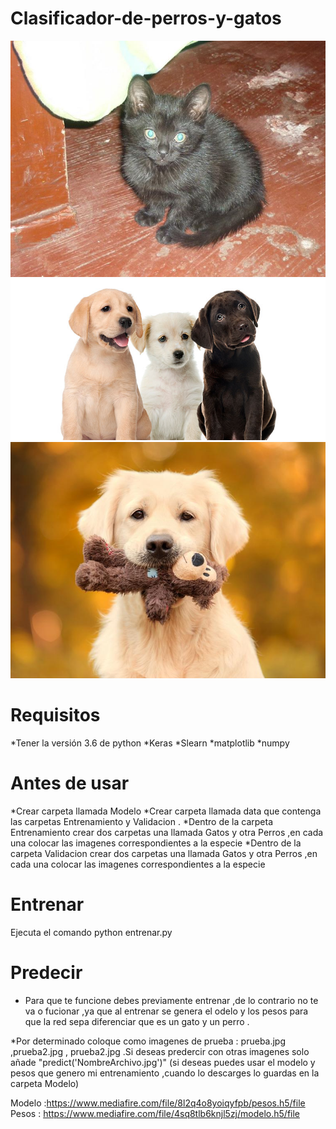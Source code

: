 # Clasificador-de-perros-y-gatos
![Prueba 1](prueba.jpg)
![Prueba 2](prueba2.jpg)
![Prueba 13](prueba3.jpg)


# Requisitos 

*Tener la versión 3.6 de python
*Keras
*Slearn
*matplotlib
*numpy

# Antes de usar
*Crear carpeta llamada Modelo
*Crear carpeta llamada data que contenga las carpetas Entrenamiento y Validacion .
*Dentro de la carpeta Entrenamiento crear dos carpetas una llamada Gatos y otra Perros ,en cada una colocar las imagenes correspondientes a la especie
*Dentro de la carpeta Validacion crear dos carpetas una llamada Gatos y otra Perros ,en cada una colocar las imagenes correspondientes a la especie

# Entrenar
Ejecuta el comando python entrenar.py 

# Predecir 
* Para que te funcione debes previamente entrenar ,de lo contrario no te va o fucionar ,ya que al entrenar se genera el  odelo y los pesos para que la red sepa diferenciar que es un gato y un perro .

*Por determinado coloque como imagenes de prueba : prueba.jpg ,prueba2.jpg , prueba2.jpg .Si deseas predercir con otras imagenes solo añade "predict('NombreArchivo.jpg')"
(si deseas puedes usar el modelo y pesos que genero mi entrenamiento ,cuando lo descarges lo guardas en la carpeta Modelo)

Modelo :https://www.mediafire.com/file/8l2q4o8yoiqyfpb/pesos.h5/file
Pesos : https://www.mediafire.com/file/4sq8tlb6knjl5zj/modelo.h5/file
